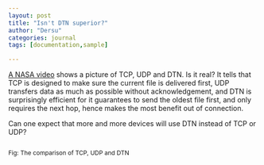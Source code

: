 ```yaml
---
layout: post
title: "Isn't DTN superior?"
author: "Dersu"
categories: journal
tags: [documentation,sample]

---
```


[A NASA video](https://www.youtube.com/watch?v=HV8CHoWP9-o) shows a picture of TCP, UDP and DTN. Is it real? It tells that TCP is designed to make sure the current file is delivered first, UDP transfers data as much as possible without acknowledgement, and DTN is surprisingly efficient for it guarantees to send the oldest file first, and only requires the next hop, hence makes the most benefit out of connection.

Can one expect that more and more devices will use DTN instead of TCP or UDP?

<div style="text-align:left;"><img src="{{ site.github.url }}/assets/img/DTN.jpg" style="margin-bottom:0px; max-width:80%;" alt=""><p style="font-size:12px">Fig: The comparison of TCP, UDP and DTN</p></div>

